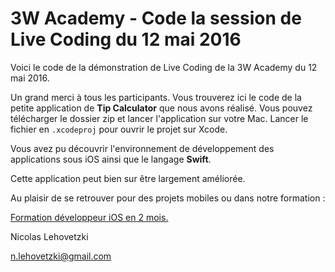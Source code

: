 # 3W Academy - Code la session de Live Coding du 12 mai 2016
Voici le code de la démonstration de Live Coding de la 3W Academy du 12 mai 2016.

Un grand merci à tous les participants. Vous trouverez ici le code de la petite application de **Tip Calculator** que nous avons réalisé. Vous pouvez télécharger le dossier zip et lancer l'application sur votre Mac. Lancer le fichier en ``.xcodeproj`` pour ouvrir le projet sur Xcode.

Vous avez pu découvrir l'environnement de développement des applications sous iOS ainsi que le langage **Swift**.

Cette application peut bien sur être largement améliorée.

Au plaisir de se retrouver pour des projets mobiles ou dans notre formation :

[Formation développeur iOS en 2 mois.](https://mobile.3wa.fr)


Nicolas Lehovetzki

n.lehovetzki@gmail.com
